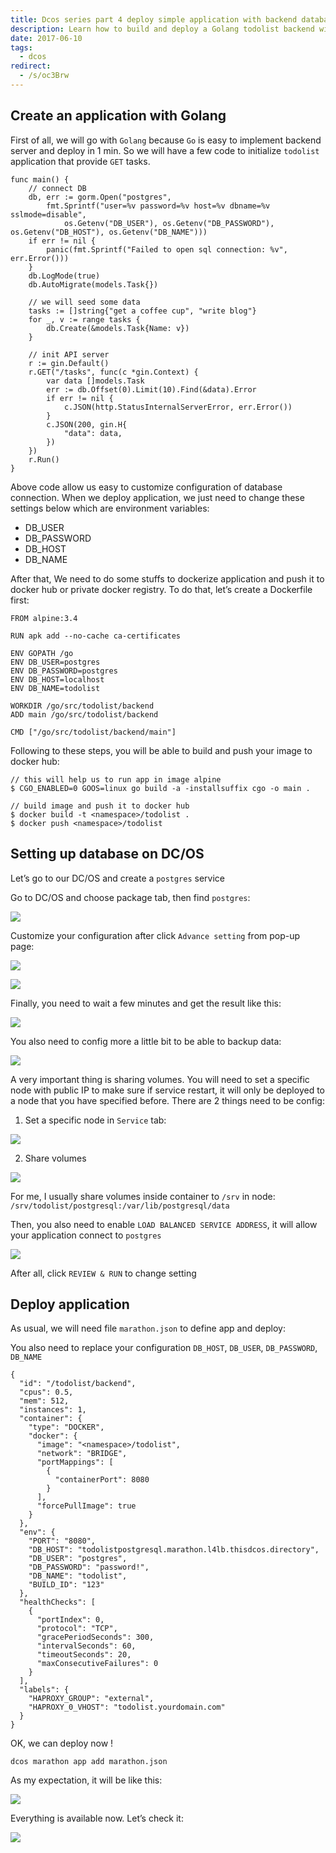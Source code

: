 ```yaml
---
title: Dcos series part 4 deploy simple application with backend database
description: Learn how to build and deploy a Golang todolist backend with PostgreSQL on DC/OS using Docker, including database setup, Dockerfile creation, and Marathon deployment configuration.
date: 2017-06-10
tags:
  - dcos
redirect:
  - /s/oc3Brw
---
```


## Create an application with Golang

First of all, we will go with `Golang` because `Go` is easy to implement backend server and deploy in 1 min. So we will have a few code to initialize `todolist` application that provide `GET` tasks.

```plain_text
func main() {
    // connect DB
    db, err := gorm.Open("postgres",
        fmt.Sprintf("user=%v password=%v host=%v dbname=%v sslmode=disable",
            os.Getenv("DB_USER"), os.Getenv("DB_PASSWORD"), os.Getenv("DB_HOST"), os.Getenv("DB_NAME")))
    if err != nil {
        panic(fmt.Sprintf("Failed to open sql connection: %v", err.Error()))
    }
    db.LogMode(true)
    db.AutoMigrate(models.Task{})

    // we will seed some data
    tasks := []string{"get a coffee cup", "write blog"}
    for _, v := range tasks {
        db.Create(&models.Task{Name: v})
    }

    // init API server
    r := gin.Default()
    r.GET("/tasks", func(c *gin.Context) {
        var data []models.Task
        err := db.Offset(0).Limit(10).Find(&data).Error
        if err != nil {
            c.JSON(http.StatusInternalServerError, err.Error())
        }
        c.JSON(200, gin.H{
            "data": data,
        })
    })
    r.Run()
}
```

Above code allow us easy to customize configuration of database connection. When we deploy application, we just need to change these settings below which are environment variables:

- DB_USER
- DB_PASSWORD
- DB_HOST
- DB_NAME

After that, We need to do some stuffs to dockerize application and push it to docker hub or private docker registry. To do that, let’s create a Dockerfile first:

```plain_text
FROM alpine:3.4

RUN apk add --no-cache ca-certificates

ENV GOPATH /go
ENV DB_USER=postgres
ENV DB_PASSWORD=postgres
ENV DB_HOST=localhost
ENV DB_NAME=todolist

WORKDIR /go/src/todolist/backend
ADD main /go/src/todolist/backend

CMD ["/go/src/todolist/backend/main"]
```

Following to these steps, you will be able to build and push your image to docker hub:

```plain_text
// this will help us to run app in image alpine
$ CGO_ENABLED=0 GOOS=linux go build -a -installsuffix cgo -o main .

// build image and push it to docker hub
$ docker build -t <namespace>/todolist .
$ docker push <namespace>/todolist
```

## Setting up database on DC/OS

Let’s go to our DC/OS and create a `postgres` service

Go to DC/OS and choose package tab, then find `postgres`:

![](assets/dcos-series-part-4---deploy-simple-application-with-backend-database_7274a46eb1cff2f39783f79ef6352709_md5.webp)

Customize your configuration after click `Advance setting` from pop-up page:

![](assets/dcos-series-part-4---deploy-simple-application-with-backend-database_efe59623d7bf4e6f6112c0d8b5fc2385_md5.webp)

![](assets/dcos-series-part-4---deploy-simple-application-with-backend-database_d235654ef8f0f428f5ecad332edb6148_md5.webp)

Finally, you need to wait a few minutes and get the result like this:

![](assets/dcos-series-part-4---deploy-simple-application-with-backend-database_b987a78c85ca24c80127c39227dc905f_md5.webp)

You also need to config more a little bit to be able to backup data:

![](assets/dcos-series-part-4---deploy-simple-application-with-backend-database_bd74914f8224427cee07a129310fbe15_md5.webp)

A very important thing is sharing volumes. You will need to set a specific node with public IP to make sure if service restart, it will only be deployed to a node that you have specified before. There are 2 things need to be config:

1. Set a specific node in `Service` tab:

![](assets/dcos-series-part-4---deploy-simple-application-with-backend-database_fb4564d4758af4cc151fca604136180f_md5.webp)

2. Share volumes

![](assets/dcos-series-part-4---deploy-simple-application-with-backend-database_3d03a4c6a74681114944d4f0cc0ca683_md5.webp)

For me, I usually share volumes inside container to `/srv` in node: `/srv/todolist/postgresql:/var/lib/postgresql/data`

Then, you also need to enable `LOAD BALANCED SERVICE ADDRESS`, it will allow your application connect to `postgres`

![](assets/dcos-series-part-4---deploy-simple-application-with-backend-database_07ae10e7b5195c92905e0901562cb533_md5.webp)

After all, click `REVIEW & RUN` to change setting

## Deploy application

As usual, we will need file `marathon.json` to define app and deploy:

You also need to replace your configuration `DB_HOST`, `DB_USER`, `DB_PASSWORD`, `DB_NAME`

```plain_text
{
  "id": "/todolist/backend",
  "cpus": 0.5,
  "mem": 512,
  "instances": 1,
  "container": {
    "type": "DOCKER",
    "docker": {
      "image": "<namespace>/todolist",
      "network": "BRIDGE",
      "portMappings": [
        {
          "containerPort": 8080
        }
      ],
      "forcePullImage": true
    }
  },
  "env": {
    "PORT": "8080",
    "DB_HOST": "todolistpostgresql.marathon.l4lb.thisdcos.directory",
    "DB_USER": "postgres",
    "DB_PASSWORD": "password!",
    "DB_NAME": "todolist",
    "BUILD_ID": "123"
  },
  "healthChecks": [
    {
      "portIndex": 0,
      "protocol": "TCP",
      "gracePeriodSeconds": 300,
      "intervalSeconds": 60,
      "timeoutSeconds": 20,
      "maxConsecutiveFailures": 0
    }
  ],
  "labels": {
    "HAPROXY_GROUP": "external",
    "HAPROXY_0_VHOST": "todolist.yourdomain.com"
  }
}
```

OK, we can deploy now !

```plain_text
dcos marathon app add marathon.json
```

As my expectation, it will be like this:

![](assets/dcos-series-part-4---deploy-simple-application-with-backend-database_b85d3535f4be0d3605d8d61ef3fcd21a_md5.webp)

Everything is available now. Let’s check it:

![](assets/dcos-series-part-4---deploy-simple-application-with-backend-database_91935fc991d145d9dec0c0a5a1703c2e_md5.webp)
